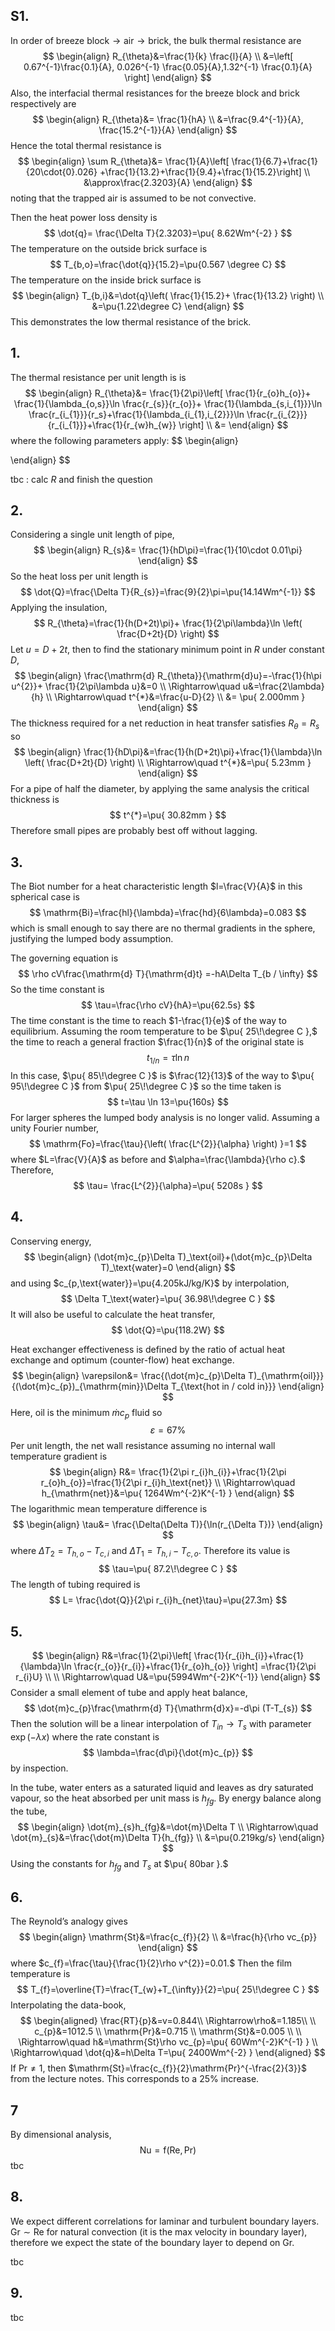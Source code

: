 ## S1.
In order of $\text{breeze block}\to\mathrm{air}\to \mathrm{brick},$ the bulk thermal resistance are
$$
\begin{align}
R_{\theta}&=\frac{1}{k} \frac{l}{A} \\
&=\left[ 0.67^{-1}\frac{0.1}{A}, 0.026^{-1} \frac{0.05}{A},1.32^{-1} \frac{0.1}{A} \right]
\end{align}
$$
Also, the interfacial thermal resistances for the breeze block and brick respectively are
$$
\begin{align}
R_{\theta}&= \frac{1}{hA} \\
&=\frac{9.4^{-1}}{A}, \frac{15.2^{-1}}{A}
 \end{align}
$$
Hence the total thermal resistance is
$$
\begin{align}
\sum R_{\theta}&= \frac{1}{A}\left[ \frac{1}{6.7}+\frac{1}{20\cdot{0}.026} +\frac{1}{13.2}+\frac{1}{9.4}+\frac{1}{15.2}\right]  \\
&\approx\frac{2.3203}{A}
\end{align}
$$
noting that the trapped air is assumed to be not convective. 

Then the heat power loss density is
$$
\dot{q}= \frac{\Delta T}{2.3203}=\pu{ 8.62Wm^{-2} }
$$
The temperature on the outside brick surface is
$$
T_{b,o}=\frac{\dot{q}}{15.2}=\pu{0.567 \degree C}
$$
The temperature on the inside brick surface is
$$
\begin{align}
T_{b,i}&=\dot{q}\left( \frac{1}{15.2}+ \frac{1}{13.2} \right)  \\
&=\pu{1.22\degree C}
 \end{align}
$$
This demonstrates the low thermal resistance of the brick.

## 1.
The thermal resistance per unit length is is
$$
\begin{align}
R_{\theta}&= \frac{1}{2\pi}\left[ \frac{1}{r_{o}h_{o}}+ \frac{1}{\lambda_{o,s}}\ln \frac{r_{s}}{r_{o}}+ \frac{1}{\lambda_{s,i_{1}}}\ln \frac{r_{i_{1}}}{r_s}+\frac{1}{\lambda_{i_{1},i_{2}}}\ln \frac{r_{i_{2}}}{r_{i_{1}}}+\frac{1}{r_{w}h_{w}} \right]  \\
&=
 \end{align}
$$
where the following parameters apply:
$$
\begin{align}

\end{align}
$$

tbc : calc $R$ and finish the question

## 2.
Considering a single unit length of pipe,
$$
\begin{align}
R_{s}&= \frac{1}{hD\pi}=\frac{1}{10\cdot 0.01\pi}
 \end{align}
$$
So the heat loss per unit length is
$$
\dot{Q}=\frac{\Delta T}{R_{s}}=\frac{9}{2}\pi=\pu{14.14Wm^{-1}}
$$
Applying the insulation,
$$
R_{\theta}=\frac{1}{h(D+2t)\pi}+ \frac{1}{2\pi\lambda}\ln \left( \frac{D+2t}{D} \right)
$$
Let $u=D+2t,$ then to find the stationary minimum point in $R$ under constant $D,$
$$
\begin{align}
\frac{\mathrm{d} R_{\theta}}{\mathrm{d}u}=-\frac{1}{h\pi u^{2}}+ \frac{1}{2\pi\lambda u}&=0 \\
\Rightarrow\quad u&=\frac{2\lambda}{h} \\
\Rightarrow\quad t^{*}&=\frac{u-D}{2} \\
&= \pu{ 2.000mm }
 \end{align}
$$
The thickness required for a net reduction in heat transfer satisfies $R_{\theta}=R_{s}$ so
$$
\begin{align}
\frac{1}{hD\pi}&=\frac{1}{h(D+2t)\pi}+\frac{1}{\lambda}\ln \left( \frac{D+2t}{D} \right)  \\
\Rightarrow\quad t^{*}&=\pu{ 5.23mm }
\end{align}
$$
For a pipe of half the diameter, by applying the same analysis the critical thickness is
$$
t^{*}=\pu{ 30.82mm }
$$
Therefore small pipes are probably best off without lagging.

## 3.
The Biot number for a heat characteristic length $l=\frac{V}{A}$ in this spherical case is
$$
\mathrm{Bi}=\frac{hl}{\lambda}=\frac{hd}{6\lambda}=0.083
$$
which is small enough to say there are no thermal gradients in the sphere, justifying the lumped body assumption.

The governing equation is
$$
\rho cV\frac{\mathrm{d} T}{\mathrm{d}t} =-hA\Delta T_{b / \infty}
$$
So the time constant is
$$
\tau=\frac{\rho cV}{hA}=\pu{62.5s}
$$
The time constant is the time to reach $1-\frac{1}{e}$ of the way to equilibrium. Assuming the room temperature to be $\pu{ 25\!\degree C },$ the time to reach a general fraction $\frac{1}{n}$ of the original state is
$$
t_{1 / n }= \tau \ln n
$$
In this case, $\pu{ 85\!\degree C }$ is $\frac{12}{13}$ of the way to $\pu{ 95\!\degree C }$ from $\pu{ 25\!\degree C }$ so the time taken is
$$
t=\tau \ln 13=\pu{160s}
$$
For larger spheres the lumped body analysis is no longer valid. Assuming a unity Fourier number,
$$
\mathrm{Fo}=\frac{\tau}{\left( \frac{L^{2}}{\alpha} \right) }=1
$$
where $L=\frac{V}{A}$ as before and $\alpha=\frac{\lambda}{\rho c}.$ Therefore,
$$
\tau= \frac{L^{2}}{\alpha}=\pu{ 5208s }
$$
## 4.
Conserving energy,
$$
\begin{align}
(\dot{m}c_{p}\Delta T)_\text{oil}+(\dot{m}c_{p}\Delta T)_\text{water}=0
\end{align}
$$
and using $c_{p,\text{water}}=\pu{4.205kJ/kg/K}$ by interpolation,
$$
\Delta T_\text{water}=\pu{ 36.98\!\degree C }
$$
It will also be useful to calculate the heat transfer,
$$
\dot{Q}=\pu{118.2W}
$$

Heat exchanger effectiveness is defined by the ratio of actual heat exchange and optimum (counter-flow) heat exchange.
$$
\begin{align}
\varepsilon&= \frac{(\dot{m}c_{p}\Delta T)_{\mathrm{oil}}}{(\dot{m}c_{p})_{\mathrm{min}}\Delta T_{\text{hot in / cold in}}}
 \end{align}
$$
Here, oil is the minimum $\dot{m}c_{p}$ fluid so
$$
\varepsilon=67\%
$$
Per unit length, the net wall resistance assuming no internal wall temperature gradient is
$$
\begin{align}
R&= \frac{1}{2\pi r_{i}h_{i}}+\frac{1}{2\pi r_{o}h_{o}}=\frac{1}{2\pi r_{i}h_\text{net}}  \\
\Rightarrow\quad h_{\mathrm{net}}&=\pu{ 1264Wm^{-2}K^{-1} }
 \end{align}
$$
The logarithmic mean temperature difference is
$$
\begin{align}
\tau&= \frac{\Delta(\Delta T)}{\ln(r_{\Delta T})}
 \end{align}
$$
where $\Delta T_{2}=T_{h,o}-T_{c,i}$ and $\Delta T_{1}=T_{h,i}-T_{c,o}.$ Therefore its value is
$$
\tau=\pu{ 87.2\!\degree C }
$$
The length of tubing required is
$$
L= \frac{\dot{Q}}{2\pi r_{i}h_{net}\tau}=\pu{27.3m}
$$
## 5.
$$
\begin{align}
R&=\frac{1}{2\pi}\left[ \frac{1}{r_{i}h_{i}}+\frac{1}{\lambda}\ln \frac{r_{o}}{r_{i}}+\frac{1}{r_{o}h_{o}} \right] =\frac{1}{2\pi r_{i}U} \\
 \\
\Rightarrow\quad U&=\pu{5994Wm^{-2}K^{-1}}
 \end{align}
$$
Consider a small element of tube and apply heat balance,
$$
\dot{m}c_{p}\frac{\mathrm{d} T}{\mathrm{d}x}=-d\pi (T-T_{s}) 
$$
Then the solution will be a linear interpolation of $T_{in}\to T_{s}$ with parameter $\exp(-\lambda x)$ where the rate constant is
$$
\lambda=\frac{d\pi}{\dot{m}c_{p}}
$$
by inspection.

In the tube, water enters as a saturated liquid and leaves as dry saturated vapour, so the heat absorbed per unit mass is $h_{fg}.$ By energy balance along the tube,
$$
\begin{align}
\dot{m}_{s}h_{fg}&=\dot{m}\Delta T \\
\Rightarrow\quad \dot{m}_{s}&=\frac{\dot{m}\Delta T}{h_{fg}} \\
&=\pu{0.219kg/s}
 \end{align}
$$
Using the constants for $h_{fg}$ and $T_{s}$ at $\pu{ 80bar }.$

## 6.
The Reynold’s analogy gives
$$
\begin{align}
\mathrm{St}&=\frac{c_{f}}{2} \\
&=\frac{h}{\rho vc_{p}}
\end{align}
$$
where $c_{f}=\frac{\tau}{\frac{1}{2}\rho v^{2}}=0.01.$ Then the film temperature is
$$
T_{f}=\overline{T}=\frac{T_{w}+T_{\infty}}{2}=\pu{ 25\!\degree C }
$$
Interpolating the data-book,
$$
\begin{aligned}
\frac{RT}{p}&=v=0.844\\
\Rightarrow\rho&=1.185\\ \\
c_{p}&=1012.5 \\
\mathrm{Pr}&=0.715 \\
\mathrm{St}&=0.005 \\
\\
\Rightarrow\quad h&=\mathrm{St}\rho vc_{p}=\pu{ 60Wm^{-2}K^{-1} } \\
\Rightarrow\quad \dot{q}&=h\Delta T=\pu{ 2400Wm^{-2} }
 \end{aligned}
$$
If $\mathrm{Pr}\neq 1,$ then $\mathrm{St}=\frac{c_{f}}{2}\mathrm{Pr}^{-\frac{2}{3}}$ from the lecture notes. This corresponds to a 25% increase.

## 7
By dimensional analysis,
$$
\mathrm{
Nu=f(Re, Pr)
}
$$
tbc
## 8.
We expect different correlations for laminar and turbulent boundary layers. $\mathrm{Gr\sim Re}$ for natural convection (it is the max velocity in boundary layer), therefore we expect the state of the boundary layer to depend on $\mathrm{Gr}.$

tbc

## 9.

tbc

